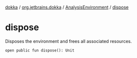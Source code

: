 [dokka](../../index.md) / [org.jetbrains.dokka](../index.md) / [AnalysisEnvironment](index.md) / [dispose](dispose.md)

# dispose
Disposes the environment and frees all associated resources.
```
open public fun dispose(): Unit
```
